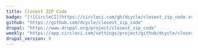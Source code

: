 ```yaml
---
title: Closest ZIP Code
badge: "[![CircleCI](https://circleci.com/gh/dcycle/closest_zip_code.svg?style=svg)](https://circleci.com/gh/dcycle/closest_zip_code)"
github: "https://github.com/dcycle/closest_zip_code"
drupal: "https://www.drupal.org/project/closest_zip_code"
weekly: "https://app.circleci.com/settings/project/github/dcycle/closest_zip_code/triggers"
drupal_version: 9
---
```


